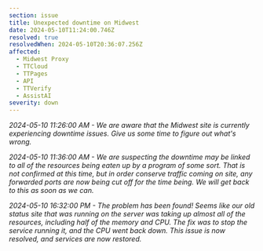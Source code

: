 ```yaml
---
section: issue
title: Unexpected downtime on Midwest
date: 2024-05-10T11:24:00.746Z
resolved: true
resolvedWhen: 2024-05-10T20:36:07.256Z
affected:
  - Midwest Proxy
  - TTCloud
  - TTPages
  - API
  - TTVerify
  - AssistAI
severity: down
---
```

*2024-05-10 11:26:00 AM - We are aware that the Midwest site is currently experiencing downtime issues. Give us some time to figure out what's wrong.*

*2024-05-10 11:36:00 AM - We are suspecting the downtime may be linked to all of the resources being eaten up by a program of some sort. That is not confirmed at this time, but in order conserve traffic coming on site, any forwarded ports are now being cut off for the time being. We will get back to this as soon as we can.*

*2﻿024-05-10 16:32:00 PM - The problem has been found! Seems like our old status site that was running on the server was taking up almost all of the resources, including half of the memory and CPU. The fix was to stop the service running it, and the CPU went back down. This issue is now resolved, and services are now restored.*
